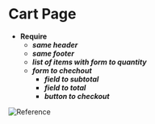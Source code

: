 # Cart Page

- **__Require__**
  - **_same header_**
  - **_same footer_**
  - **_list of items with form to quantity_**
  - **_form to chechout_**
    - **_field to subtotal_**
    - **_field to total_**
    - **_button to checkout_**

![Reference](https://cdn.dribbble.com/users/194990/screenshots/9358177/media/605a5e34aeaaa29f8a235eea7c047153.png?compress=1&resize=1000x750&vertical=top)